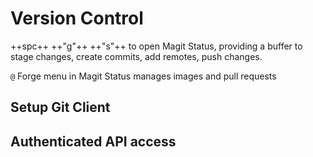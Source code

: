 # Version Control


++spc++ ++"g"++ ++"s"++ to open Magit Status, providing a buffer to stage changes, create commits, add remotes, push changes.

`@` Forge menu in Magit Status manages images and pull requests


## Setup Git Client


## Authenticated API access

